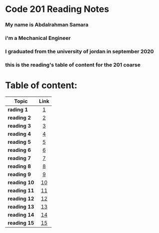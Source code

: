 #  Code 201 Reading Notes
### My name is Abdalrahman Samara
### i'm a Mechanical Engineer
### I graduated from the university of jordan in september 2020
### this is the reading's table of content for the 201 coarse
# Table of content:

| Topic   |      Link      |
|----------|:-------------:|
| **rading 1** |[1](class-01.md) |
| **reading 2** |[2](class-02.md)   |
 **reading 3** |[3](class-03.md)
 **reading 4** |[4](class-04.md)
 **reading 5** |[5](class-05.md)
**reading 6** |[6](class-06.md)
**reading 7** |[7](7.md)
**reading 8** |[8](8.md)
**reading 9** |[9](9.md)
**reading 10** |[10](10.md)
**reading 11** |[11](11.md)
**reading 12** |[12](12.md)
**reading 13** |[13](13.md)
**reading 14** |[14](14.md)
**reading 15** |[15](15.md)